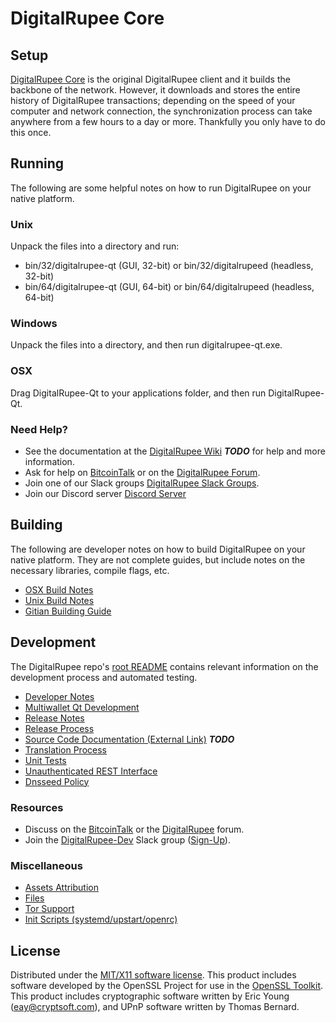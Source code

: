 DigitalRupee Core
=====================

Setup
---------------------
[DigitalRupee Core](http://digitalrupee.org/wallet) is the original DigitalRupee client and it builds the backbone of the network. However, it downloads and stores the entire history of DigitalRupee transactions; depending on the speed of your computer and network connection, the synchronization process can take anywhere from a few hours to a day or more. Thankfully you only have to do this once.

Running
---------------------
The following are some helpful notes on how to run DigitalRupee on your native platform.

### Unix

Unpack the files into a directory and run:

- bin/32/digitalrupee-qt (GUI, 32-bit) or bin/32/digitalrupeed (headless, 32-bit)
- bin/64/digitalrupee-qt (GUI, 64-bit) or bin/64/digitalrupeed (headless, 64-bit)

### Windows

Unpack the files into a directory, and then run digitalrupee-qt.exe.

### OSX

Drag DigitalRupee-Qt to your applications folder, and then run DigitalRupee-Qt.

### Need Help?

* See the documentation at the [DigitalRupee Wiki](https://en.bitcoin.it/wiki/Main_Page) ***TODO***
for help and more information.
* Ask for help on [BitcoinTalk](https://bitcointalk.org/index.php?topic=1262920.0) or on the [DigitalRupee Forum](http://forum.digitalrupee.org/).
* Join one of our Slack groups [DigitalRupee Slack Groups](https://digitalrupee.org/slack-logins/).
* Join our Discord server [Discord Server](https://discord.gg/dTRhamf)

Building
---------------------
The following are developer notes on how to build DigitalRupee on your native platform. They are not complete guides, but include notes on the necessary libraries, compile flags, etc.

- [OSX Build Notes](build-osx.md)
- [Unix Build Notes](build-unix.md)
- [Gitian Building Guide](gitian-building.md)

Development
---------------------
The DigitalRupee repo's [root README](https://github.com/digitalrupeeproject/DigitalRupee/blob/master/README.md) contains relevant information on the development process and automated testing.

- [Developer Notes](developer-notes.md)
- [Multiwallet Qt Development](multiwallet-qt.md)
- [Release Notes](release-notes.md)
- [Release Process](release-process.md)
- [Source Code Documentation (External Link)](https://dev.visucore.com/bitcoin/doxygen/) ***TODO***
- [Translation Process](translation_process.md)
- [Unit Tests](unit-tests.md)
- [Unauthenticated REST Interface](REST-interface.md)
- [Dnsseed Policy](dnsseed-policy.md)

### Resources

* Discuss on the [BitcoinTalk](https://bitcointalk.org/index.php?topic=1262920.0) or the [DigitalRupee](http://forum.digitalrupee.org/) forum.
* Join the [DigitalRupee-Dev](https://digitalrupee-dev.slack.com/) Slack group ([Sign-Up](https://digitalrupee-dev.herokuapp.com/)).

### Miscellaneous
- [Assets Attribution](assets-attribution.md)
- [Files](files.md)
- [Tor Support](tor.md)
- [Init Scripts (systemd/upstart/openrc)](init.md)

License
---------------------
Distributed under the [MIT/X11 software license](http://www.opensource.org/licenses/mit-license.php).
This product includes software developed by the OpenSSL Project for use in the [OpenSSL Toolkit](https://www.openssl.org/). This product includes
cryptographic software written by Eric Young ([eay@cryptsoft.com](mailto:eay@cryptsoft.com)), and UPnP software written by Thomas Bernard.
